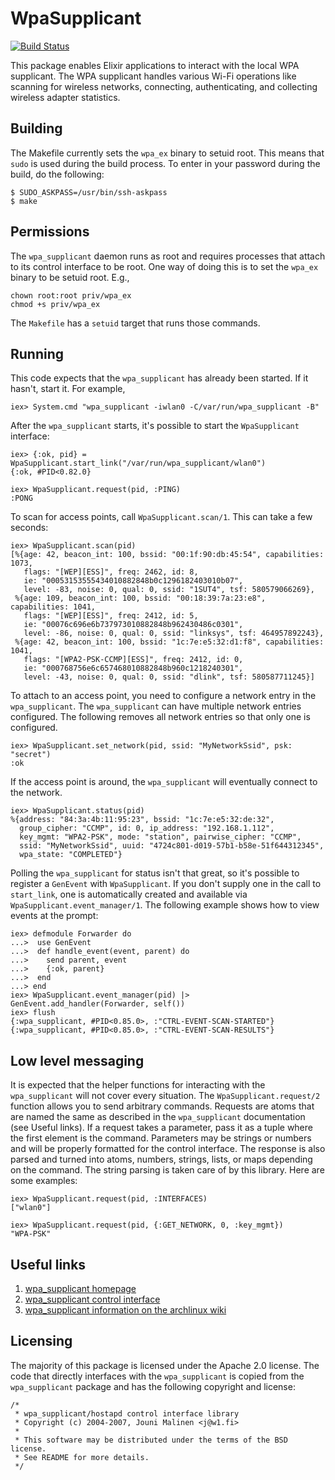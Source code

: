 # WpaSupplicant

[![Build Status](https://travis-ci.org/fhunleth/wpa_supplicant.ex.svg)](https://travis-ci.org/fhunleth/wpa_supplicant.ex)

This package enables Elixir applications to interact with the local WPA
supplicant. The WPA supplicant handles various Wi-Fi operations like scanning
for wireless networks, connecting, authenticating, and collecting wireless
adapter statistics.

## Building

The Makefile currently sets the `wpa_ex` binary to setuid root. This means that
`sudo` is used during the build process. To enter in your password during the
build, do the following:

    $ SUDO_ASKPASS=/usr/bin/ssh-askpass
    $ make

## Permissions

The `wpa_supplicant` daemon runs as root and requires processes that attach to
its control interface to be root. One way of doing this is to set the `wpa_ex`
binary to be setuid root. E.g.,

    chown root:root priv/wpa_ex
    chmod +s priv/wpa_ex

The `Makefile` has a `setuid` target that runs those commands.

## Running

This code expects that the `wpa_supplicant` has already been started. If it
hasn't, start it. For example,

    iex> System.cmd "wpa_supplicant -iwlan0 -C/var/run/wpa_supplicant -B"

After the `wpa_supplicant` starts, it's possible to start the
`WpaSupplicant` interface:

    iex> {:ok, pid} = WpaSupplicant.start_link("/var/run/wpa_supplicant/wlan0")
    {:ok, #PID<0.82.0}

    iex> WpaSupplicant.request(pid, :PING)
    :PONG

To scan for access points, call `WpaSupplicant.scan/1`. This can take a few
seconds:

    iex> WpaSupplicant.scan(pid)
    [%{age: 42, beacon_int: 100, bssid: "00:1f:90:db:45:54", capabilities: 1073,
       flags: "[WEP][ESS]", freq: 2462, id: 8,
       ie: "00053153555434010882848b0c1296182403010b07",
       level: -83, noise: 0, qual: 0, ssid: "1SUT4", tsf: 580579066269},
     %{age: 109, beacon_int: 100, bssid: "00:18:39:7a:23:e8", capabilities: 1041,
       flags: "[WEP][ESS]", freq: 2412, id: 5,
       ie: "00076c696e6b737973010882848b962430486c0301",
       level: -86, noise: 0, qual: 0, ssid: "linksys", tsf: 464957892243},
     %{age: 42, beacon_int: 100, bssid: "1c:7e:e5:32:d1:f8", capabilities: 1041,
       flags: "[WPA2-PSK-CCMP][ESS]", freq: 2412, id: 0,
       ie: "000768756e6c657468010882848b960c1218240301",
       level: -43, noise: 0, qual: 0, ssid: "dlink", tsf: 580587711245}]

To attach to an access point, you need to configure a network entry in the
`wpa_supplicant`. The `wpa_supplicant` can have multiple network entries
configured. The following removes all network entries so that only one is
configured.

    iex> WpaSupplicant.set_network(pid, ssid: "MyNetworkSsid", psk: "secret")
    :ok


If the access point is around, the `wpa_supplicant` will eventually connect to
the network.

    iex> WpaSupplicant.status(pid)
    %{address: "84:3a:4b:11:95:23", bssid: "1c:7e:e5:32:de:32",
      group_cipher: "CCMP", id: 0, ip_address: "192.168.1.112",
      key_mgmt: "WPA2-PSK", mode: "station", pairwise_cipher: "CCMP",
      ssid: "MyNetworkSsid", uuid: "4724c801-d019-57b1-b58e-51f644312345",
      wpa_state: "COMPLETED"}

Polling the `wpa_supplicant` for status isn't that great, so it's possible to
register a `GenEvent` with `WpaSupplicant`. If you don't supply one in the call
to `start_link`, one is automatically created and available via `WpaSupplicant.event_manager/1`. The
following example shows how to view events at the prompt:

    iex> defmodule Forwarder do
    ...>  use GenEvent
    ...>  def handle_event(event, parent) do
    ...>    send parent, event
    ...>    {:ok, parent}
    ...>  end
    ...> end
    iex> WpaSupplicant.event_manager(pid) |> GenEvent.add_handler(Forwarder, self())
    iex> flush
    {:wpa_supplicant, #PID<0.85.0>, :"CTRL-EVENT-SCAN-STARTED"}
    {:wpa_supplicant, #PID<0.85.0>, :"CTRL-EVENT-SCAN-RESULTS"}

## Low level messaging

It is expected that the helper functions for interacting with the `wpa_supplicant`
will not cover every situation. The `WpaSupplicant.request/2` function allows
you to send arbitrary commands. Requests are atoms that are named the same as
described in the `wpa_supplicant` documentation (see Useful links). If a request
takes a parameter, pass it as a tuple where the first element is the command.
Parameters may be strings or numbers and will be properly formatted for the
control interface. The response is also parsed and turned into atoms, numbers,
strings, lists, or maps depending on the command. The string parsing is taken
care of by this library. Here are some examples:

    iex> WpaSupplicant.request(pid, :INTERFACES)
    ["wlan0"]

    iex> WpaSupplicant.request(pid, {:GET_NETWORK, 0, :key_mgmt})
    "WPA-PSK"

## Useful links

  1. [wpa_supplicant homepage](http://w1.fi/wpa_supplicant/)
  2. [wpa_supplicant control
     interface](http://w1.fi/wpa_supplicant/devel/ctrl_iface_page.html)
  3. [wpa_supplicant information on the archlinux
     wiki](https://wiki.archlinux.org/index.php/Wpa_supplicant)

## Licensing

The majority of this package is licensed under the Apache 2.0 license. The code
that directly interfaces with the `wpa_supplicant` is copied from the
`wpa_supplicant` package and has the following copyright and license:

```
/*
 * wpa_supplicant/hostapd control interface library
 * Copyright (c) 2004-2007, Jouni Malinen <j@w1.fi>
 *
 * This software may be distributed under the terms of the BSD license.
 * See README for more details.
 */
```
